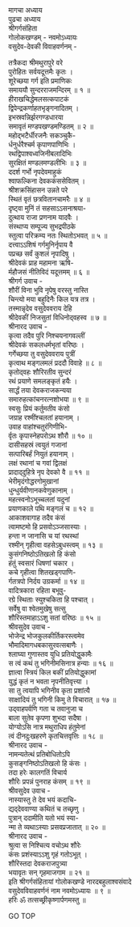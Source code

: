मागचा अध्याय  
पुढचा अध्याय  
श्रीगर्गसंहिता  
गोलोकखण्डम् - नवमोऽध्यायः  
वसुदेव-देवकी विवाहवर्णनम् -  
  
तत्रैकदा श्रीमथुरापुरे वरे  
     पुरोहितः सर्वयदूत्तमैः कृतः ।  
शूरेच्छया गर्ग इति प्रमाणिकः  
     समाययौ सुन्दरराजमन्दिरम् ॥ १ ॥  
हीराखचिद्धेमलसत्कपाटकं  
     द्विपेन्द्रकर्णाहतभृङ्गनादितम् ।  
इभस्रवन्निर्झरगण्डधारया  
     समावृतं मण्डपखण्डमण्डितम् ॥ २ ॥  
महोद्‌भटैर्धीरजनैः सकञ्चुकै-  
     र्धनुर्धरैश्चर्म कृपाणपाणिभिः ।  
रथद्विपाश्वध्वजिनीबलादिभिः  
     सुरक्षितं मण्डलमण्डलीभिः ॥ ३ ॥  
ददर्श गर्भो नृपदेवमाहुकं  
     श्वाफल्किना देवककंससेवितम् ।  
श्रीशक्रसिंहासन उन्नते परे  
     स्थितं वृतं छत्रवितानचामरैः ॥ ४ ॥  
दृष्ट्वा मुनिं तं सहसाऽऽसनाश्रया-  
     दुत्थाय राजा प्रणनाम यादवैः ।  
संस्थाप्य सम्पूज्य सुभद्रपीठके  
     स्तुत्वा परिक्रम्य नतः स्थितोऽभवत् ॥ ५ ॥  
दत्त्वाऽऽशिषं गर्गमुनिर्नृपाय वै  
     पप्रच्छ सर्वं कुशलं नृपादिषु ।  
श्रीदेवकं प्राह महामना ऋषि-  
     र्महौजसं नीतिविदं यदूत्तमम् ॥ ६ ॥  
श्रीगर्ग उवाच -  
शौरीं विना भुवि नृपेषु वरस्तु नास्ति  
     चिन्त्यो मया बहुदिनैः किल यत्र तत्र ।  
तस्मान्नृदेव वसुदेववराय देहि  
     श्रीदेवकीं निजसुतां विधिनोद्‌वहस्व ॥ ७ ॥  
श्रीनारद उवाच -  
कृत्वा तदैव पुरि निश्चयनागवल्लीं  
     श्रीदेवकं सकलधर्मभृतां वरिष्ठः ।  
गर्गेच्छया तु वसुदेववराय पुत्रीं  
     कृत्वाथ मङ्गलमलं प्रददौ विवाहे ॥ ८ ॥  
कृतोद्‌वहः शौरिरतीव सुन्दरं  
     रथं प्रयाणे समलङ्कृतं हयैः ।  
सार्द्धं तया देवकराजकन्यया  
     समारुहत्कांचनरत्नशोभया ॥ ९ ॥  
स्वसुः प्रियं कर्तुमतीव कंसो  
     जग्राह रश्मींश्चलतां हयानाम् ।  
उवाह वाहांश्चतुरंगिणीभि-  
     र्वृतः कृपास्नेहपरोऽथ शौरौ ॥ १० ॥  
दासीसहस्रं त्वयुतं गजानां  
     सत्पारिबर्हं नियुतं हयानाम् ।  
लक्षं रथानां च गवां द्विलक्षं  
     प्रादाद्‌दुहित्रे नृप देवको वै ॥ ११ ॥  
भेरीमृदंगोद्धरगोमुखानां  
     धुन्धुर्यवीणानकवेणुकानाम् ।  
महत्स्वनोऽभूच्चलतां यदुनां  
     प्रयाणकाले पथि मङ्गलं च ॥ १२ ॥  
आकाशवागाह तदैव कंसं  
     त्वामष्टमो हि प्रसवोऽञ्जसास्याः ।  
हन्ता न जानासि च यां रथस्थां  
     रश्मीन् गृहीत्वा वहसेऽबुधस्त्वम् ॥ १३ ॥  
कुसंगनिष्ठोऽतिखलो हि कंसो  
     हंतुं स्वसारं धिषणां चकार ।  
कचे गृहीत्वा शितखड्गपाणि-  
     र्गतत्रपो निर्दय उग्रकर्मा ॥ १४ ॥  
वादित्रकारा रहिता बभूवु-  
     रग्रे स्थिताः स्युश्चकिता हि पश्चात् ।  
सर्वेषु वा श्वेतमुखेषु सत्सु  
     शौरिस्तमाहाऽऽशु सतां वरिष्ठः ॥ १५ ॥  
श्रीवसुदेव उवाच -  
भोजेन्द्र भोजकुलकीर्तिकरस्त्वमेव  
     भौमादिमागधबकासुरवत्सबाणैः ।  
श्लाघ्या गुणास्तव युधि प्रतियोद्धुकामैः  
     स त्वं कथं तु भगिनीमसिनात्र हन्याः ॥ १६ ॥  
ज्ञात्वा स्त्रियं किल बकीं प्रतियोद्धुकामां  
     युद्धं कृतं न भवता नृपनीतिवृत्त्या ।  
सा तु त्वयापि भगिनीव कृता प्रशांत्यै  
     साक्षादियं तु भगिनी किमु ते विचारात् ॥ १७ ॥  
उद्‌वाहपर्वणि गता च तवानुजा च  
     बाला सुतेव कृपणा शुभदा सदैषा ।  
योग्योऽसि नात्र मथुराधिप हंतुमेनां  
     त्वं दीनदुःखहरणे कृतचित्तवृत्तिः ॥ १८ ॥  
श्रीनारद उवाच -  
नामन्यतेत्थं प्रतिबोधितोऽपि  
     कुसङ्गनिष्ठोऽतिखलो हि कंसः ।  
तदा हरेः कालगतिं विचार्य  
     शौरिः प्रपन्नं पुनराह कंसम् ॥ १९ ॥  
श्रीवसुदेव उवाच -  
नास्यास्तु ते देव भयं कदाचि-  
     द्यद्‌देववाण्या कथितं च तच्छृणु ।  
पुत्रान् ददामीति यतो भयं स्या-  
     न्मा ते व्यथाऽस्याः प्रसवप्रजातात् ॥ २० ॥  
श्रीनारद उवाच -  
श्रुत्वा स निश्चित्य वचोऽथ शौरेः  
     कंसः प्रशंस्याऽऽशु गृहं गतोऽभूत् ।  
शौरिस्तदा देवकराजपुत्र्या  
     भयावृतः सन् गृहमाजगाम ॥ २१ ॥  
इति श्रीगर्गसंहितायां गोलोकखण्डे नारदबहुलाश्वसंवादे  
वसुदेवविवाहवर्णनं नाम नवमोऽध्यायः ॥ ९ ॥  
हरिः ॐ तत्सच्छ्रीकृष्णार्पणमस्तु ॥  
  
GO TOP
